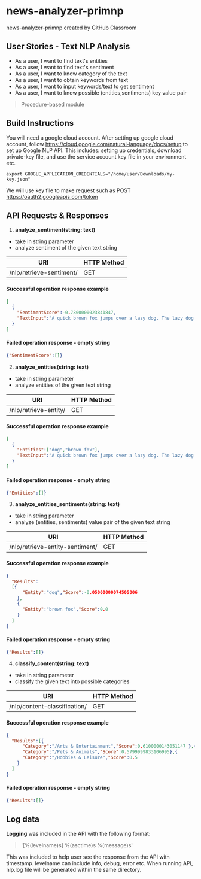 # news-analyzer-primnp
news-analyzer-primnp created by GitHub Classroom


## User Stories - Text NLP Analysis
* As a user, I want to find text's entities
* As a user, I want to find text's sentiment
* As a user, I want to know category of the text
* As a user, I want to obtain keywords from text
* As a user, I want to input keywords/text to get sentiment
* As a user, I want to know possible (entities,sentiments) key value pair

> Procedure-based module

## Build Instructions
You will need a google cloud account. After setting up google cloud account, follow https://cloud.google.com/natural-language/docs/setup to set up Google NLP API. This includes: setting up credentials, download private-key file, and use the service account key file in your environment etc.
```
export GOOGLE_APPLICATION_CREDENTIALS="/home/user/Downloads/my-key.json"
```
We will use key file to make request such as POST https://oauth2.googleapis.com/token

## API Requests & Responses

1. **analyze_sentiment(string: text)**
  * take in string parameter
  * analyze sentiment of the given text string

URI  | HTTP Method
------------- | -------------
/nlp/retrieve-sentiment/<text>  | GET

#### Successful operation response example
```JSON
[
  {
    "SentimentScore":-0.7800000023841847,
    "TextInput":"A quick brown fox jumps over a lazy dog. The lazy dog then disappear mysteriously."
  }
]
```
#### Failed operation response - empty string
```JSON
{"SentimentScore":[]}
```

2. **analyze_entities(string: text)**
  * take in string parameter
  * analyze entities of the given text string

  URI  | HTTP Method
  ------------- | -------------
  /nlp/retrieve-entity/<text> | GET

#### Successful operation response example
```JSON
[
  {
    "Entities":["dog","brown fox"],
    "TextInput":"A quick brown fox jumps over a lazy dog. The lazy dog then disappear mysteriously."
  }
]
```
#### Failed operation response - empty string
```JSON
{"Entities":[]}
```

3. **analyze_entities_sentiments(string: text)**
  * take in string parameter
  * analyze (entities, sentiments) value pair of the given text string

URI  | HTTP Method
------------- | -------------
/nlp/retrieve-entity-sentiment/<text>  | GET

#### Successful operation response example
```JSON
{
  "Results":
  [{
      "Entity":"dog","Score":-0.05000000074505806
    },
    {
      "Entity":"brown fox","Score":0.0
    }
  ]
}

```
#### Failed operation response - empty string
```JSON
{"Results":[]}
```

4. **classify_content(string: text)**
  * take in string parameter
  * classify the given text into possible categories

URI  | HTTP Method
------------- | -------------
/nlp/content-classification/<text> | GET

#### Successful operation response example
```JSON
{
  "Results":[{
      "Category":"/Arts & Entertainment","Score":0.6100000143051147 },{
      "Category":"/Pets & Animals","Score":0.5799999833106995},{
      "Category":"/Hobbies & Leisure","Score":0.5
    }
  ]
}
```
#### Failed operation response - empty string
```JSON
{"Results":[]}
```


## Log data
**Logging** was included in the API with the following format:
> '[%(levelname)s] %(asctime)s %(message)s'

This was included to help user see the response from the API with timestamp. levelname can include info, debug, error etc.
When running API, nlp.log file will be generated within the same directory.
